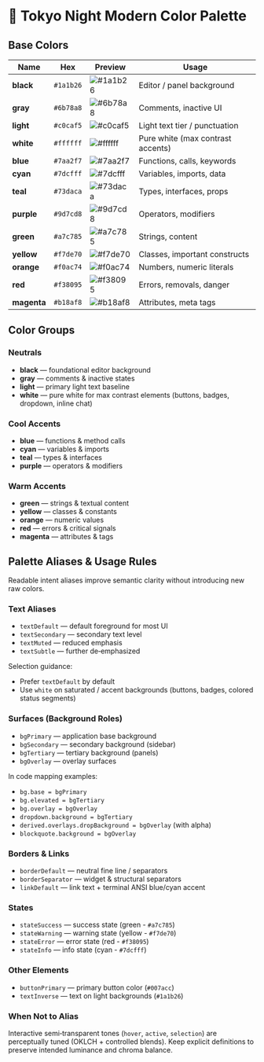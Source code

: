 # 🎨 Tokyo Night Modern Color Palette

## Base Colors

| Name | Hex | Preview | Usage |
|------|-----|---------|-------|
| **black** | `#1a1b26` | ![#1a1b26](https://via.placeholder.com/20/1a1b26/1a1b26) | Editor / panel background |
| **gray** | `#6b78a8` | ![#6b78a8](https://via.placeholder.com/20/6b78a8/6b78a8) | Comments, inactive UI |
| **light** | `#c0caf5` | ![#c0caf5](https://via.placeholder.com/20/c0caf5/c0caf5) | Light text tier / punctuation |
| **white** | `#ffffff` | ![#ffffff](https://via.placeholder.com/20/ffffff/ffffff) | Pure white (max contrast accents) |
| **blue** | `#7aa2f7` | ![#7aa2f7](https://via.placeholder.com/20/7aa2f7/7aa2f7) | Functions, calls, keywords |
| **cyan** | `#7dcfff` | ![#7dcfff](https://via.placeholder.com/20/7dcfff/7dcfff) | Variables, imports, data |
| **teal** | `#73daca` | ![#73daca](https://via.placeholder.com/20/73daca/73daca) | Types, interfaces, props |
| **purple** | `#9d7cd8` | ![#9d7cd8](https://via.placeholder.com/20/9d7cd8/9d7cd8) | Operators, modifiers |
| **green** | `#a7c785` | ![#a7c785](https://via.placeholder.com/20/a7c785/a7c785) | Strings, content |
| **yellow** | `#f7de70` | ![#f7de70](https://via.placeholder.com/20/f7de70/f7de70) | Classes, important constructs |
| **orange** | `#f0ac74` | ![#f0ac74](https://via.placeholder.com/20/f0ac74/f0ac74) | Numbers, numeric literals |
| **red** | `#f38095` | ![#f38095](https://via.placeholder.com/20/f38095/f38095) | Errors, removals, danger |
| **magenta** | `#b18af8` | ![#b18af8](https://via.placeholder.com/20/b18af8/b18af8) | Attributes, meta tags |

## Color Groups

### Neutrals

- **black** — foundational editor background
- **gray** — comments & inactive states
- **light** — primary light text baseline
- **white** — pure white for max contrast elements (buttons, badges, dropdown, inline chat)

### Cool Accents

- **blue** — functions & method calls
- **cyan** — variables & imports
- **teal** — types & interfaces
- **purple** — operators & modifiers

### Warm Accents

- **green** — strings & textual content
- **yellow** — classes & constants
- **orange** — numeric values
- **red** — errors & critical signals
- **magenta** — attributes & tags

## Palette Aliases & Usage Rules

Readable intent aliases improve semantic clarity without introducing new raw colors.

### Text Aliases

- `textDefault` — default foreground for most UI
- `textSecondary` — secondary text level
- `textMuted` — reduced emphasis
- `textSubtle` — further de‑emphasized

Selection guidance:

- Prefer `textDefault` by default
- Use `white` on saturated / accent backgrounds (buttons, badges, colored status segments)

### Surfaces (Background Roles)

- `bgPrimary` — application base background
- `bgSecondary` — secondary background (sidebar)
- `bgTertiary` — tertiary background (panels)
- `bgOverlay` — overlay surfaces

In code mapping examples:

- `bg.base = bgPrimary`
- `bg.elevated = bgTertiary`
- `bg.overlay = bgOverlay`
- `dropdown.background = bgTertiary`
- `derived.overlays.dropBackground = bgOverlay` (with alpha)
- `blockquote.background = bgOverlay`

### Borders & Links

- `borderDefault` — neutral fine line / separators
- `borderSeparator` — widget & structural separators
- `linkDefault` — link text + terminal ANSI blue/cyan accent

### States

- `stateSuccess` — success state (green - `#a7c785`)
- `stateWarning` — warning state (yellow - `#f7de70`)
- `stateError` — error state (red - `#f38095`)
- `stateInfo` — info state (cyan - `#7dcfff`)

### Other Elements

- `buttonPrimary` — primary button color (`#007acc`)
- `textInverse` — text on light backgrounds (`#1a1b26`)

### When Not to Alias

Interactive semi‑transparent tones (`hover`, `active`, `selection`) are perceptually tuned (OKLCH + controlled blends). Keep explicit definitions to preserve intended luminance and chroma balance.
